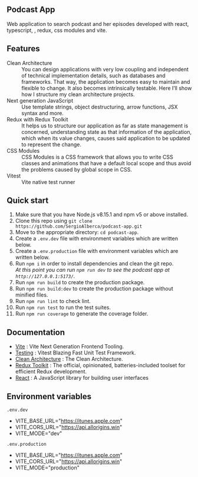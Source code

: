 ## Podcast App

Web application to search podcast and her episodes developed with react, typescript, , redux, css modules and vite.

## Features

<dl>
  <dt>Clean Architecture</dt>
  <dd>You can design applications with very low coupling and independent of technical implementation details, such as databases and frameworks. That way, the application becomes easy to maintain and flexible to change. It also becomes intrinsically testable. Here I’ll show how I structure my clean architecture projects. </dd>

  <dt>Next generation JavaScript</dt>
  <dd>Use template strings, object destructuring, arrow functions, JSX syntax and more.</dd>

  <dt>Redux with Redux Toolkit</dt>
  <dd>It helps us to structure our application as far as state management is concerned, understanding state as that information of the application, which when its value changes, causes said application to be updated to represent the change.</dd>

  <dt>CSS Modules</dt>
  <dd>CSS Modules is a CSS framework that allows you to write CSS classes and animations that have a default local scope and thus avoid the problems caused by global scope in CSS.</dd>

  <dt>Vitest</dt>
  <dd>Vite native test runner</dd>
</dl>

## Quick start

1.  Make sure that you have Node.js v8.15.1 and npm v5 or above installed.
2.  Clone this repo using `git clone https://github.com/SergioAlberca/podcast-app.git`
3.  Move to the appropriate directory: `cd podcast-app`.<br />
4.  Create a `.env.dev` file with environment variables which are written below.
5.  Create a `.env.production` file with environment variables which are written below.
6.  Run `npm i` in order to install dependencies and clean the git repo.<br />
    _At this point you can run `npm run dev` to see the podcast app at `http://127.0.0.1:5173/`._
7.  Run `npm run build` to create the production package.
8.  Run `npm run build:dev` to create the production package without minified files.
9.  Run `npm run lint` to check lint.
10. Run `npm run test` to run the test suites.
11. Run `npm run coverage` to generate the coverage folder.

## Documentation

- [Vite](https://vitejs.dev/) : Vite Next Generation Frontend Tooling.
- [Testing](https://vitest.dev/) : Vitest Blazing Fast Unit Test Framework.
- [Clean Architecture](https://blog.cleancoder.com/uncle-bob/2012/08/13/the-clean-architecture.html) : The Clean Architecture.
- [Redux Toolkit](https://redux-toolkit.js.org/) : The official, opinionated, batteries-included toolset for efficient Redux development.
- [React](https://es.reactjs.org/) : A JavaScript library for building user interfaces

## Environment variables

`.env.dev`

- VITE_BASE_URL="https://itunes.apple.com"
- VITE_CORS_URL="https://api.allorigins.win"
- VITE_MODE="dev"

`.env.production`

- VITE_BASE_URL="https://itunes.apple.com"
- VITE_CORS_URL="https://api.allorigins.win"
- VITE_MODE="production"
